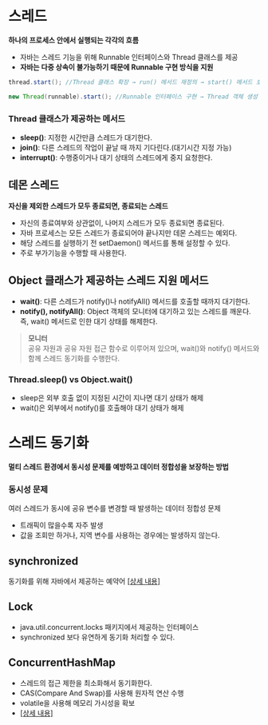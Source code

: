 # 스레드

**하나의 프로세스 안에서 실행되는 각각의 흐름**

* 자바는 스레드 기능을 위해 Runnable 인터페이스와 Thread 클래스를 제공
* **자바는 다중 상속이 불가능하기 때문에 Runnable 구현 방식을 지원**
```java
thread.start(); //Thread 클래스 확장 → run() 메서드 재정의 → start() 메서드 호출

new Thread(runnable).start(); //Runnable 인터페이스 구현 → Thread 객체 생성 -> start() 메서드 호출
```

### Thread 클래스가 제공하는 메서드

* **sleep()**: 지정한 시간만큼 스레드가 대기한다.
* **join()**: 다른 스레드의 작업이 끝날 때 까지 기다린다.(대기시간 지정 가능)
* **interrupt()**: 수행중이거나 대기 상태의 스레드에게 중지 요청한다.

## 데몬 스레드

**자신을 제외한 스레드가 모두 종료되면, 종료되는 스레드**

* 자신의 종료여부와 상관없이, 나머지 스레드가 모두 종료되면 종료된다.
* 자바 프로세스는 모든 스레드가 종료되어야 끝나지만 데몬 스레드는 예외다.
* 해당 스레드를 실행하기 전 setDaemon() 메서드를 통해 설정할 수 있다.
* 주로 부가기능을 수행할 때 사용한다.

## Object 클래스가 제공하는 스레드 지원 메서드

* **wait()**: 다른 스레드가 notify()나 notifyAll() 메서드를 호출할 때까지 대기한다.
* **notify(), notifyAll()**: Object 객체의 모니터에 대기하고 있는 스레드를 깨운다. 즉, wait() 메서드로 인한 대기 상태를 해제한다.

> **모니터**<br>
  공유 자원과 공유 자원 접근 함수로 이루어져 있으며, wait()와 notify() 메서드와 함께 스레드 동기화를 수행한다.

### Thread.sleep() vs Object.wait()

* sleep은 외부 호출 없이 지정된 시간이 지나면 대기 상태가 해제
* wait()은 외부에서 notify()를 호출해야 대기 상태가 해제

# 스레드 동기화

**멀티 스레드 환경에서 동시성 문제를 예방하고 데이터 정합성을 보장하는 방법**

### 동시성 문제

여러 스레드가 동시에 공유 변수를 변경할 때 발생하는 데이터 정합성 문제

* 트래픽이 많을수록 자주 발생
* 값을 조회만 하거나, 지역 변수를 사용하는 경우에는 발생하지 않는다.

## synchronized

동기화를 위해 자바에서 제공하는 예약어 [[상세 내용]](https://github.com/jhl221123/TIL/blob/main/Java/synchronized.md)

## Lock

* java.util.concurrent.locks 패키지에서 제공하는 인터페이스
* synchronized 보다 유연하게 동기화 처리할 수 있다.

## ConcurrentHashMap

* 스레드의 접근 제한을 최소화해서 동기화한다.
* CAS(Compare And Swap)를 사용해 원자적 연산 수행
* volatile을 사용해 메모리 가시성을 확보
* [[상세 내용]](https://github.com/jhl221123/TIL/blob/main/Java/ConcurrentHashMap.md)